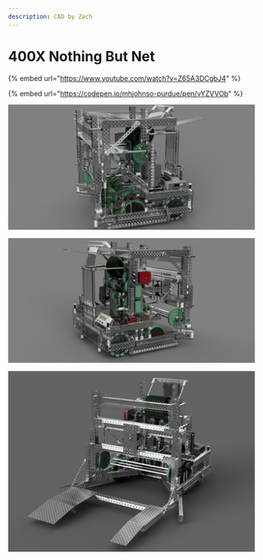 ```yaml
---
description: CAD by Zach
---
```


# 400X Nothing But Net

{% embed url="https://www.youtube.com/watch?v=Z65A3DCgbJ4" %}

{% embed url="https://codepen.io/mhjohnso-purdue/pen/vYZVVOb" %}



![CAD by Zach\(929u\), Renders by Zach\(929u\)](../../.gitbook/assets/2%20%284%29.png)

![CAD by Zach\(929u\), Renders by Zach\(929u\)](../../.gitbook/assets/4.png)

![CAD by Zach\(929u\), Renders by Zach\(929u\)](../../.gitbook/assets/8.png)

